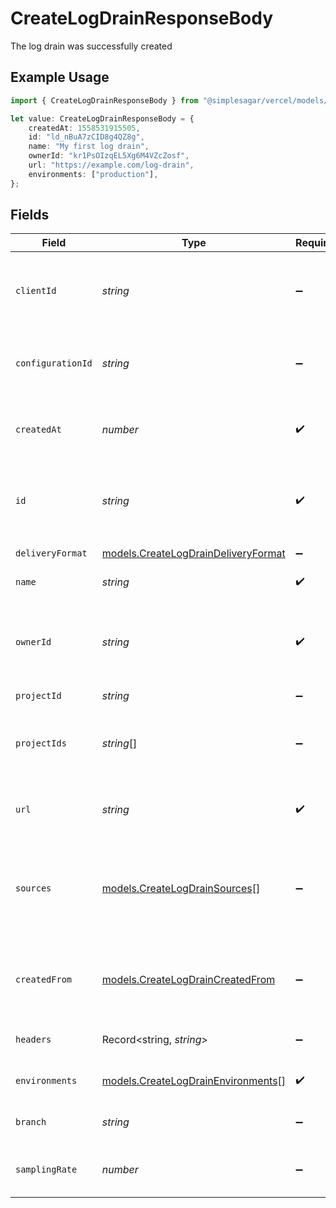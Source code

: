 # CreateLogDrainResponseBody

The log drain was successfully created

## Example Usage

```typescript
import { CreateLogDrainResponseBody } from "@simplesagar/vercel/models/createlogdrainop.js";

let value: CreateLogDrainResponseBody = {
    createdAt: 1558531915505,
    id: "ld_nBuA7zCID8g4QZ8g",
    name: "My first log drain",
    ownerId: "kr1PsOIzqEL5Xg6M4VZcZosf",
    url: "https://example.com/log-drain",
    environments: ["production"],
};
```

## Fields

| Field                                                                            | Type                                                                             | Required                                                                         | Description                                                                      | Example                                                                          |
| -------------------------------------------------------------------------------- | -------------------------------------------------------------------------------- | -------------------------------------------------------------------------------- | -------------------------------------------------------------------------------- | -------------------------------------------------------------------------------- |
| `clientId`                                                                       | *string*                                                                         | :heavy_minus_sign:                                                               | The oauth2 client application id that created this log drain                     | oac_xRhY4LAB7yLhUADD69EvV7ct                                                     |
| `configurationId`                                                                | *string*                                                                         | :heavy_minus_sign:                                                               | The client configuration this log drain was created with                         | icfg_cuwj0AdCdH3BwWT4LPijCC7t                                                    |
| `createdAt`                                                                      | *number*                                                                         | :heavy_check_mark:                                                               | A timestamp that tells you when the log drain was created                        | 1558531915505                                                                    |
| `id`                                                                             | *string*                                                                         | :heavy_check_mark:                                                               | The unique identifier of the log drain. Always prefixed with `ld_`               | ld_nBuA7zCID8g4QZ8g                                                              |
| `deliveryFormat`                                                                 | [models.CreateLogDrainDeliveryFormat](../models/createlogdraindeliveryformat.md) | :heavy_minus_sign:                                                               | The delivery log format                                                          | json                                                                             |
| `name`                                                                           | *string*                                                                         | :heavy_check_mark:                                                               | The name of the log drain                                                        | My first log drain                                                               |
| `ownerId`                                                                        | *string*                                                                         | :heavy_check_mark:                                                               | The identifier of the team or user whose events will trigger the log drain       | kr1PsOIzqEL5Xg6M4VZcZosf                                                         |
| `projectId`                                                                      | *string*                                                                         | :heavy_minus_sign:                                                               | N/A                                                                              | AbCgVkqoxXeXCDWehVir51LHGrrcWL4mkYm14W6UBPWQeb                                   |
| `projectIds`                                                                     | *string*[]                                                                       | :heavy_minus_sign:                                                               | The identifier of the projects this log drain is associated with                 | AbCgVkqoxXeXCDWehVir51LHGrrcWL4mkYm14W6UBPWQeb                                   |
| `url`                                                                            | *string*                                                                         | :heavy_check_mark:                                                               | The URL to call when logs are generated                                          | https://example.com/log-drain                                                    |
| `sources`                                                                        | [models.CreateLogDrainSources](../models/createlogdrainsources.md)[]             | :heavy_minus_sign:                                                               | The sources from which logs are currently being delivered to this log drain.     | [<br/>"build",<br/>"edge"<br/>]                                                  |
| `createdFrom`                                                                    | [models.CreateLogDrainCreatedFrom](../models/createlogdraincreatedfrom.md)       | :heavy_minus_sign:                                                               | Whether the log drain was created by an integration or by a user                 | integration                                                                      |
| `headers`                                                                        | Record<string, *string*>                                                         | :heavy_minus_sign:                                                               | The headers to send with the request                                             | {"Authorization": "Bearer 123"}                                                  |
| `environments`                                                                   | [models.CreateLogDrainEnvironments](../models/createlogdrainenvironments.md)[]   | :heavy_check_mark:                                                               | The environment of log drain                                                     | [<br/>"production"<br/>]                                                         |
| `branch`                                                                         | *string*                                                                         | :heavy_minus_sign:                                                               | The branch regexp of log drain                                                   | feature/*                                                                        |
| `samplingRate`                                                                   | *number*                                                                         | :heavy_minus_sign:                                                               | The sampling rate of log drain                                                   | 0.5                                                                              |